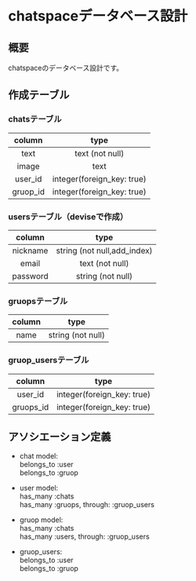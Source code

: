 # chatspaceデータベース設計

## 概要
chatspaceのデータベース設計です。

## 作成テーブル

### chatsテーブル

|column|type|
|:--:|:----:|
|text|text (not null)|
|image|text|
|user_id|integer(foreign_key: true)|
|gruop_id|integer(foreign_key: true)|

### usersテーブル（deviseで作成）

|column|type|
|:--:|:----:|
|nickname|string (not null,add_index)|
|email|text (not null)|
|password|string (not null)|

### gruopsテーブル

|column|type|
|:--:|:----:|
|name|string (not null)|

### gruop_usersテーブル

|column|type|
|:--:|:----:|
|user_id|integer(foreign_key: true)|
|gruops_id|integer(foreign_key: true)|

## アソシエーション定義
* chat model:  
belongs_to :user  
belongs_to :gruop

* user model:  
has_many :chats  
has_many :gruops, through: :gruop_users

* gruop model:  
has_many :chats  
has_many :users, through: :gruop_users

* gruop_users:  
belongs_to :user  
belongs_to :gruop
